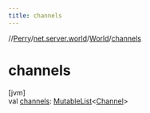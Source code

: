 ```yaml
---
title: channels
---
```

//[Perry](../../../index.html)/[net.server.world](../index.html)/[World](index.html)/[channels](channels.html)



# channels



[jvm]\
val [channels](channels.html): [MutableList](https://kotlinlang.org/api/latest/jvm/stdlib/kotlin.collections/-mutable-list/index.html)&lt;[Channel](../../net.server.channel/-channel/index.html)&gt;




